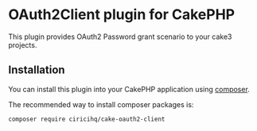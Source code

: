 # OAuth2Client plugin for CakePHP

This plugin provides OAuth2 Password grant scenario to your cake3 projects.

## Installation

You can install this plugin into your CakePHP application using [composer](http://getcomposer.org).

The recommended way to install composer packages is:

```
composer require ciricihq/cake-oauth2-client
```
